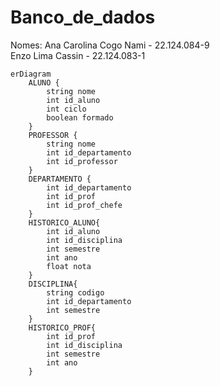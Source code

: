 # Banco_de_dados

Nomes:
Ana Carolina Cogo Nami - 22.124.084-9<br>
Enzo Lima Cassin - 22.124.083-1

``` mermaid
erDiagram
    ALUNO {
        string nome
        int id_aluno
        int ciclo
        boolean formado
    }
    PROFESSOR {
        string nome
        int id_departamento
        int id_professor
    }
    DEPARTAMENTO {
        int id_departamento
        int id_prof
        int id_prof_chefe
    }
    HISTORICO_ALUNO{
        int id_aluno
        int id_disciplina
        int semestre
        int ano
        float nota
    }
    DISCIPLINA{
        string codigo
        int id_departamento
        int semestre
    }
    HISTORICO_PROF{
        int id_prof
        int id_disciplina
        int semestre
        int ano
    }
    
  
    
  
```
